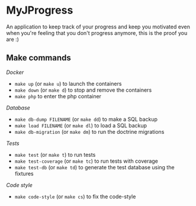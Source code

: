 MyJProgress
==============
An application to keep track of your progress and keep you motivated even when you're feeling that you don't progress
anymore, this is the proof you are :)



Make commands
-------------

*Docker*

- `make up` (or `make u`) to launch the containers
- `make down` (or `make d`) to stop and remove the containers
- `make php` to enter the php container

*Database*

- `make db-dump FILENAME` (or `make dd`) to make a SQL backup
- `make load FILENAME` (or `make dl`) to load a SQL backup
- `make db-migration` (or `make dm`) to run the doctrine migrations

*Tests*

- `make test` (or `make t`) to run tests
- `make test-coverage` (or `make tc`) to run tests with coverage
- `make test-db` (or `make td`) to generate the test database using the fixtures

*Code style*

- `make code-style` (or `make cs`) to fix the code-style
